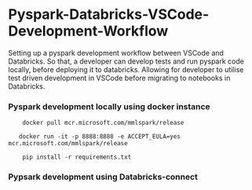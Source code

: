 # Pyspark-Databricks-VSCode-Development-Workflow
Setting up a pyspark development workflow between VSCode and Databricks. So that, a developer can develop tests and run pyspark code locally, before deploying it to databricks. Allowing for developer to utilise test driven development in VSCode before migrating to notebooks in Databricks.  


### Pyspark development locally using docker instance

```
    docker pull mcr.microsoft.com/mmlspark/release
```

```
   docker run -it -p 8888:8888 -e ACCEPT_EULA=yes mcr.microsoft.com/mmlspark/release
```

```
    pip install -r requirements.txt 
```


### Pypsark development using Databricks-connect

